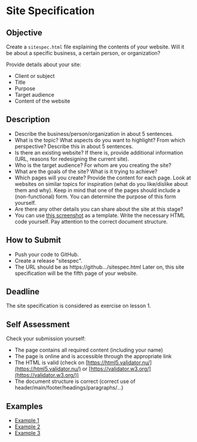 # Site Specification

## Objective

Create a `sitespec.html` file explaining the contents of your website. Will it be about a specific business, a certain person, or organization?

Provide details about your site:
- Client or subject
- Title
- Purpose
- Target audience
- Content of the website

## Description

- Describe the business/person/organization in about 5 sentences.
- What is the topic? What aspects do you want to highlight? From which perspective? Describe this in about 5 sentences.
- Is there an existing website? If there is, provide additional information (URL, reasons for redesigning the current site).
- Who is the target audience? For whom are you creating the site?
- What are the goals of the site? What is it trying to achieve?
- Which pages will you create? Provide the content for each page. Look at websites on similar topics for inspiration (what do you like/dislike about them and why). Keep in mind that one of the pages should include a (non-functional) form. You can determine the purpose of this form yourself.
- Are there any other details you can share about the site at this stage?
- You can use [this screenshot](sitespecTemplate.png) as a template. Write the necessary HTML code yourself. Pay attention to the correct document structure.

## How to Submit

- Push your code to GitHub. 
- Create a release "sitespec".
- The URL should be as https://github.../sitespec.html
Later on, this site specification will be the fifth page of your website.

## Deadline

The site specification is considered as exercise on lesson 1. 

## Self Assessment

Check your submission yourself:
- The page contains all required content (including your name)
- The page is online and is accessible through the appropriate link
- The HTML is valid (check on [https://html5.validator.nu/](https://html5.validator.nu/) or [https://validator.w3.org/](https://validator.w3.org/))
- The document structure is correct (correct use of header/main/footer/headings/paragraphs/...)

## Examples

- [Example 1](https://webontwerp.ucll.be/Ti-Front-end/goedeSites/VanHooydonckMaxim/sitespec.html)
- [Example 2](https://webontwerp.ucll.be/Ti-Front-end/goedeSites/sempelsStef/sitespec.html)
- [Example 3](https://webontwerp.ucll.be/Ti-Front-end/goedeSites/vanZomerenJenthe/sitespec.html)
